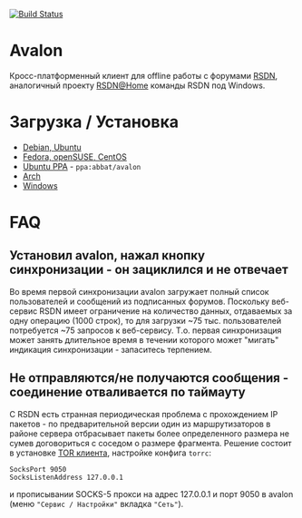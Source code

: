 [![Build Status](https://secure.travis-ci.org/abbat/avalon.png?branch=master)](http://travis-ci.org/abbat/avalon)

# Avalon

Кросс-платформенный клиент для offline работы с форумами [RSDN](https://rsdn.org/projects/janus/article/article.xml), аналогичный проекту [RSDN@Home](https://rsdn.org/projects/janus/article/article.xml) команды RSDN под Windows.

# Загрузка / Установка

* [Debian, Ubuntu](http://software.opensuse.org/download.html?project=home:antonbatenev:avalon&package=avalon2)
* [Fedora, openSUSE, CentOS](http://software.opensuse.org/download.html?project=home:antonbatenev:avalon&package=avalon2)
* [Ubuntu PPA](https://launchpad.net/~abbat/+archive/ubuntu/avalon) - `ppa:abbat/avalon`
* [Arch](http://software.opensuse.org/download.html?project=home:antonbatenev:avalon&package=avalon2)
* [Windows](https://yadi.sk/d/W9kZi-GLqTN7G)

# FAQ

## Установил avalon, нажал кнопку синхронизации - он зациклился и не отвечает

Во время первой синхронизации avalon загружает полный список пользователей и сообщений из подписанных форумов. Поскольку веб-сервис RSDN имеет ограничение на количество данных, отдаваемых за одну операцию (1000 строк), то для загрузки ~75 тыс. пользователей потребуется ~75 запросов к веб-сервису. Т.о. первая синхронизация может занять длительное время в течении которого может "мигать" индикация синхронизации - запаситесь терпением.

## Не отправляются/не получаются сообщения - соединение отваливается по таймауту

С RSDN есть странная периодическая проблема с прохождением IP пакетов - по предварительной версии один из маршрутизаторов в районе сервера отбрасывает пакеты более определенного размера не сумев договориться с соседом о размере фрагмента. Решение состоит в установке [TOR клиента](http://ru.wikipedia.org/wiki/TOR), настройке конфига `torrc`:

```
SocksPort 9050
SocksListenAddress 127.0.0.1
```

и прописывании SOCKS-5 прокси на адрес 127.0.0.1 и порт 9050 в avalon (меню `"Сервис / Настройки"` вкладка `"Сеть"`).

